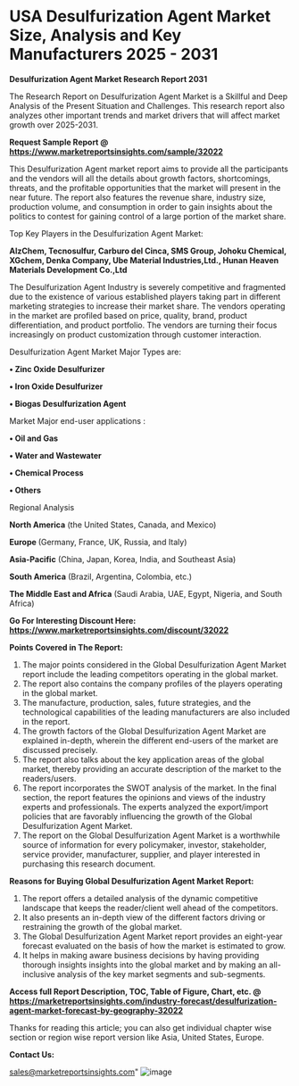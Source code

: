  # USA Desulfurization Agent Market Size, Analysis and Key Manufacturers 2025 - 2031

<strong>Desulfurization Agent Market Research Report 2031</strong>

The Research Report on Desulfurization Agent Market is a Skillful and Deep Analysis of the Present Situation and Challenges. This research report also analyzes other important trends and market drivers that will affect market growth over 2025-2031.

<strong>Request Sample Report @ <a href=https://www.marketreportsinsights.com/sample/32022>https://www.marketreportsinsights.com/sample/32022</a></strong>

This Desulfurization Agent market report aims to provide all the participants and the vendors will all the details about growth factors, shortcomings, threats, and the profitable opportunities that the market will present in the near future. The report also features the revenue share, industry size, production volume, and consumption in order to gain insights about the politics to contest for gaining control of a large portion of the market share.

Top Key Players in the Desulfurization Agent Market:

<strong>AlzChem, Tecnosulfur, Carburo del Cinca, SMS Group, Johoku Chemical, XGchem, Denka Company, Ube Material Industries,Ltd., Hunan Heaven Materials Development Co.,Ltd</strong>

The Desulfurization Agent Industry is severely competitive and fragmented due to the existence of various established players taking part in different marketing strategies to increase their market share. The vendors operating in the market are profiled based on price, quality, brand, product differentiation, and product portfolio. The vendors are turning their focus increasingly on product customization through customer interaction.

Desulfurization Agent Market Major Types are:

<strong>• Zinc Oxide Desulfurizer

• Iron Oxide Desulfurizer

• Biogas Desulfurization Agent</strong>

Market Major end-user applications :

<strong>• Oil and Gas

• Water and Wastewater

• Chemical Process

• Others</strong>

Regional Analysis

</u><strong><b>North America</b></strong> (the United States, Canada, and Mexico)

<strong><b>Europe </b></strong>(Germany, France, UK, Russia, and Italy)

<strong><b>Asia-Pacific</b></strong> (China, Japan, Korea, India, and Southeast Asia)

<strong><b>South America</b></strong> (Brazil, Argentina, Colombia, etc.)

<strong><b>The Middle East and Africa</b></strong> (Saudi Arabia, UAE, Egypt, Nigeria, and South Africa)

<strong>Go For Interesting Discount Here: <a href=https://www.marketreportsinsights.com/discount/32022>https://www.marketreportsinsights.com/discount/32022</a></strong>

<strong>Points Covered in The Report:</strong>
<ol>
  <li>The major points considered in the Global Desulfurization Agent Market report include the leading competitors operating in the global market.</li>
  <li>The report also contains the company profiles of the players operating in the global market.</li>
  <li>The manufacture, production, sales, future strategies, and the technological capabilities of the leading manufacturers are also included in the report.</li>
  <li>The growth factors of the Global Desulfurization Agent Market are explained in-depth, wherein the different end-users of the market are discussed precisely.</li>
  <li>The report also talks about the key application areas of the global market, thereby providing an accurate description of the market to the readers/users.</li>
  <li>The report incorporates the SWOT analysis of the market. In the final section, the report features the opinions and views of the industry experts and professionals. The experts analyzed the export/import policies that are favorably influencing the growth of the Global Desulfurization Agent Market.</li>
  <li>The report on the Global Desulfurization Agent Market is a worthwhile source of information for every policymaker, investor, stakeholder, service provider, manufacturer, supplier, and player interested in purchasing this research document.</li>
</ol>
<strong>Reasons for Buying Global Desulfurization Agent Market Report:</strong>

<ol>
  <li>The report offers a detailed analysis of the dynamic competitive landscape that keeps the reader/client well ahead of the competitors.</li>
  <li>It also presents an in-depth view of the different factors driving or restraining the growth of the global market.</li>
  <li>The Global Desulfurization Agent Market report provides an eight-year forecast evaluated on the basis of how the market is estimated to grow.</li>
  <li>It helps in making aware business decisions by having providing thorough insights insights into the global market and by making an all-inclusive analysis of the key market segments and sub-segments.</li>
</ol>
<strong>Access full Report Description, TOC, Table of Figure, Chart, etc. @ <a href=https://marketreportsinsights.com/industry-forecast/desulfurization-agent-market-forecast-by-geography-32022>https://marketreportsinsights.com/industry-forecast/desulfurization-agent-market-forecast-by-geography-32022</a></strong>


Thanks for reading this article; you can also get individual chapter wise section or region wise report version like Asia, United States, Europe.

<strong>Contact Us:</strong>

sales@marketreportsinsights.com"
![image](https://github.com/user-attachments/assets/f963f1e8-eb8d-48d2-b01f-218b1cb209ec)
